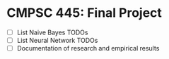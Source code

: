 # CMPSC 445: Final Project

- [ ] List Naive Bayes TODOs
- [ ] List Neural Network TODOs
- [ ] Documentation of research and empirical results
